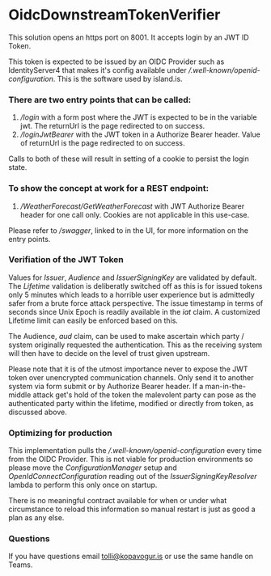 # OidcDownstreamTokenVerifier
This solution opens an https port on 8001.
It accepts login by an JWT ID Token.

This token is expected to be issued by an OIDC Provider such as IdentityServer4 that makes it's config available under
*/.well-known/openid-configuration*. This is the software used by island.is.

### There are two entry points that can be called:
1. */login* with a form post where the JWT is expected to be in the variable jwt. 
The returnUrl is the page redirected to on success.
2. */loginJwtBearer* with the JWT token in a Authorize Bearer header. 
Value of returnUrl is the page redirected to on success.

Calls to both of these will result in setting of a cookie to persist the login state.

### To show the concept at work for a REST endpoint:
1. */WeatherForecast/GetWeatherForecast* with JWT Authorize Bearer header for one call only. 
Cookies are not applicable in this use-case.

Please refer to */swagger*, linked to in the UI, for more information on the entry points.

### Verifiation of the JWT Token
Values for *Issuer*, *Audience* and *IssuerSigningKey* are validated by default. The *Lifetime* validation is deliberatly switched off
as this is for issued tokens only 5 minutes which leads to a horrible user experience but is admittedly safer from a 
brute force attack perspective. The issue timestamp in terms of seconds since Unix Epoch is readily available
in the *iat* claim. A customized Lifetime limit can easily be enforced based on this.

The Audience, *aud* claim, can be used to make ascertain which party / system originally requested the
authentication. This as the receiving system will then have to decide on the level of trust given upstream.

Please note that it is of the utmost importance never to expose the JWT token over unencrypted
communication channels. Only send it to another system via form submit or by Authorize Bearer header.
If a man-in-the-middle attack get's hold of the token the malevolent party can pose as the authenticated 
party within the lifetime, modified or directly from token, as discussed above.

### Optimizing for production
This implementation pulls the */.well-known/openid-configuration* every time from the OIDC Provider.
This is not viable for production environments so please move the *ConfigurationManager* setup and
*OpenIdConnectConfiguration* reading out of the *IssuerSigningKeyResolver* lambda to perform this only 
once on startup. 

There is no meaningful contract available for when or under what circumstance to reload this information so
manual restart is just as good a plan as any else.

### Questions
If you have questions email tolli@kopavogur.is or use the same handle on Teams.

